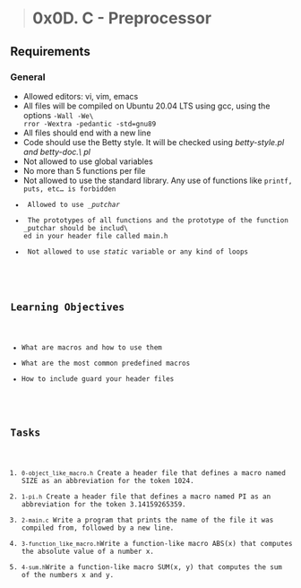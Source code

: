 > # 0x0D. C - Preprocessor
## Requirements
### General
<ul>
<li> Allowed editors: vi, vim, emacs</li>
<li> All files will be compiled on Ubuntu 20.04 LTS using gcc, using the options <code>-Wall -We\
rror -Wextra -pedantic -std=gnu89</code></li>
<li> All files should end with a new line</li>
<li> Code should use the Betty style. It will be checked using <em>betty-style.pl and betty-doc.\
pl</em></li>
<li> Not allowed to use global variables</li>
<li> No more than 5 functions per file</li>
<li> Not allowed to use the standard library. Any use of functions like <code>printf, puts,</cod\
e> etc… is forbidden</li>
<li> Allowed to use <em>_putchar</em></li>
<li> The prototypes of all functions and the prototype of the function _putchar should be includ\
ed in your header file called main.h</li>
<li> Not allowed to use <em>static</em> variable or any kind of loops</li>
</ul>

## Learning Objectives
<ul>
<li>What are macros and how to use them</li>
<li>What are the most common predefined macros</li>
<li>How to include guard your header files</li>
</ul>

## Tasks
<ol>
<li><code>0-object_like_macro.h</code> Create a header file that defines a macro named SIZE as an abbreviation for the token 1024.</li>
<li><code>1-pi.h</code> Create a header file that defines a macro named PI as an abbreviation for the token 3.14159265359.</li>
<li><code>2-main.c</code> Write a program that prints the name of the file it was compiled from, followed by a new line.</li>
<li><code>3-function_like_macro.h</code>Write a function-like macro ABS(x) that computes the absolute value of a number x.</li>
<li><code>4-sum.h</code>Write a function-like macro SUM(x, y) that computes the sum of the numbers x and y. </li>
</ol>